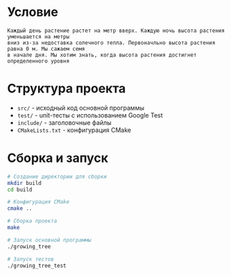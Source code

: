 # Условие
    Каждый день растение растет на метр вверх. Каждую ночь высота растения уменьшается на метры
    вниз из-за недоставка солечного тепла. Первоначльно высота растения равна 0 м. Мы сажаем семя
    в начале дня. Мы хотим знать, когда высота растения достигнет определенного уровня 
# Структура проекта
- `src/` - исходный код основной программы
- `test/` - unit-тесты с использованием Google Test
- `include/` - заголовочные файлы
- `CMakeLists.txt` - конфигурация CMake

#  Сборка и запуск
```bash
# Создание директории для сборки
mkdir build
cd build

# Конфигурация CMake
cmake ..

# Сборка проекта
make

# Запуск основной программы
./growing_tree

# Запуск тестов
./growing_tree_test